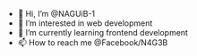 - 👋 Hi, I’m @NAGUiB-1
- 👀 I’m interested in web development
- 🌱 I’m currently learning frontend development
- 📫 How to reach me @Facebook/N4G3B

<!---
NAGUiB-1/NAGUiB-1 is a ✨ special ✨ repository because its `README.md` (this file) appears on your GitHub profile.
You can click the Preview link to take a look at your changes.
--->
